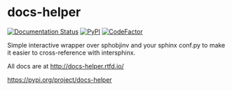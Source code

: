 # docs-helper

[![Documentation Status](https://readthedocs.org/projects/docs-helper/badge/?version=latest)](https://docs-helper.readthedocs.io/en/latest/?badge=latest)
[![PyPI](https://img.shields.io/pypi/v/docs-helper)](https://pypi.org/project/docs-helper)
[![CodeFactor](https://www.codefactor.io/repository/github/viktorfreiman/docs-helper/badge/master)](https://www.codefactor.io/repository/github/viktorfreiman/docs-helper/overview/master)

Simple interactive wrapper over sphobjinv and your sphinx conf.py to make it easier to cross-reference with intersphinx.

All docs are at <http://docs-helper.rtfd.io/>

<https://pypi.org/project/docs-helper>
